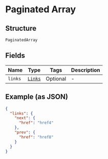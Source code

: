 
# Paginated Array

## Structure

`PaginatedArray`

## Fields

| Name | Type | Tags | Description |
|  --- | --- | --- | --- |
| `links` | [`Links`](../../doc/models/links.md) | Optional | - |

## Example (as JSON)

```json
{
  "links": {
    "next": {
      "href": "href4"
    },
    "prev": {
      "href": "href8"
    }
  }
}
```

